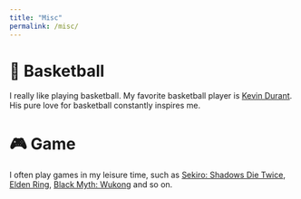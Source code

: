 ```yaml
---
title: "Misc"
permalink: /misc/
---
```


# 🏀 Basketball
I really like playing basketball. My favorite basketball player is [Kevin Durant](https://x.com/KDTrey5). His pure love for basketball constantly inspires me. 

# 🎮 Game
I often play games in my leisure time, such as [Sekiro: Shadows Die Twice](https://en.wikipedia.org/wiki/Sekiro:_Shadows_Die_Twice), [Elden Ring](https://en.wikipedia.org/wiki/Elden_Ring), [Black Myth: Wukong](https://en.wikipedia.org/wiki/Black_Myth:_Wukong) and so on. 